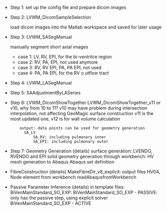 
* Step 1: set up the config file and prepare dicom images

* Step 2: LVWM_DicomSampleSelection

	load dicom images into the Matlab workspace and saved for later usage

* Step 3: LVWM_SASegManual

   manually segment short axial images
   - case 1: LV, RV, EPI, for the bi-ventrilce region
   - case 2: RV, PA, EPI, not used anymore
   - case 3: RV, RV EPI, PA, PA EPI, not used
   - case 4: PA, PA EPI, for the RV o utflow tract

* Step 4: LVWM_LASegManual

* Step 5: SAAdjustmentByLASeries

* Step 6: LVWM_DicomShowTogether
          LVWM_DicomShowTogether_v11 or v10, why from 10 to 11? v10 may have problem during intersection interpolation, not affecting GeoMagic surface construction
					v11 is the most updated one, v12 is for wall volume calculation

		  output: data points can be used for geometry generation
		    SA_LV
				SA_RV: including pulmonary inner
				SA_EPI: including pulmonary outer

* Step 7: Geometry Generation (details)
         surface generation: LVENDO, RVENDO and EPI
		     solid geometry generation through workbench: HV
		     mesh generation to Abaqus
		     Abaqus set definition

* FibreConstruction (details)
         MakeFibreDir_v8_explicit: output files
				 HV04,  
				 Node element from workbench readAbaqusfromWorkbench


* Passive Parameter Inference (details)
      in template files:
      BiVenMainStandard_SO_EXP:
	  BiVenMainStandard_SO_EXP - PASSIVE: only has the passive step, using explicit solver
	  BiVenMainStandard_SO_EXP - ACTIVE
